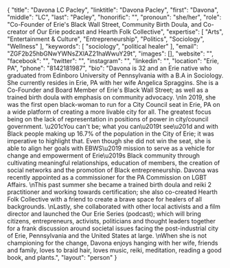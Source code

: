 {
  "title": "Davona LC Pacley",
  "linktitle": "Davona Pacley",
  "first": "Davona",
  "middle": "LC",
  "last": "Pacley",
  "honorific": "",
  "pronoun": "she/her",
  "role": "Co-Founder of Erie's Black Wall Street, Community Birth Doula, and Co-creator of Our Erie podcast and Hearth Folk Collective",
  "expertise": [
    "Arts",
    "Entertainment & Culture",
    "Entrepreneurship",
    "Politics",
    "Sociology",
    "Wellness"
  ],
  "keywords": [
    "sociology",
    "political healer"
  ],
  "email": "ZGF2b25hbGNwYWNsZXlAZ21haWwuY29t",
  "images": [],
  "website": "",
  "facebook": "",
  "twitter": "",
  "instagram": "",
  "linkedin": "",
  "location": "Erie, PA",
  "phone": "8142181987",
  "bio": "Davona is 32 and an Erie native who graduated from Edinboro University of Pennsylvania with a B.A in Sociology. She currently resides in Erie, PA with her wife Angelica Spraggins. She is a Co-Founder and Board Member of Erie's Black Wall Street; as well as a trained birth doula with emphasis on community advocacy. \nIn 2019, she was the first open black-woman to run for a City Council seat in Erie, PA on a wide platform of creating a more livable city for all. The greatest focus being on the lack of representation in positions of power in city/council government. \u201cYou can't be; what you can\u2019t see\u201d and with Black people making up 16.7% of the population in the City of Erie; it was imperative to highlight that. Even though she did not win the seat, she is able to align her goals with EBWS\u2019 mission to serve as a vehicle for change and empowerment of Erie\u2019s Black community through cultivating meaningful relationships, education of members, the creation of social networks and the promotion of Black entrepreneurship. Davona was recently appointed as a commissioner for the PA Commission on LGBT Affairs. \nThis past summer she became a trained birth doula and reiki 2 practitioner and working towards certification; she also co-created Hearth Folk Collective with a friend to create a brave space for healers of all backgrounds. \nLastly, she collaborated with other local activists and a film director and launched the Our Erie Series (podcast); which will bring citizens, entrepreneurs, activists, politicians and thought leaders together for a frank discussion around societal issues facing the post-industrial city of Erie, Pennsylvania and the United States at large. \nWhen she is not championing for the change, Davona enjoys hanging with her wife, friends and family, loves to braid hair, loves music, reiki, meditation, reading a good book, and plants.",
  "layout": "person"
}